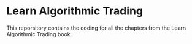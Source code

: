 # Learn Algorithmic Trading

This reporsitory contains the coding for all the chapters from the Learn Algorithmic Trading book.
